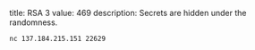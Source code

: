title: RSA 3
value: 469
description: Secrets are hidden under the randomness.

`nc 137.184.215.151 22629`